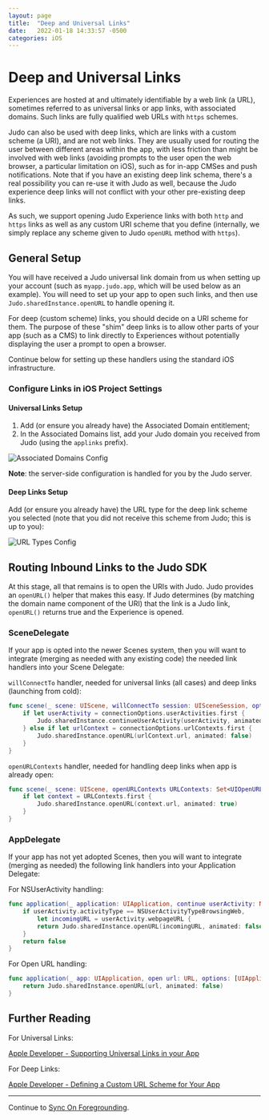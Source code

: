 ```yaml
---
layout: page
title:  "Deep and Universal Links"
date:   2022-01-18 14:33:57 -0500
categories: iOS
---
```

# Deep and Universal Links

Experiences are hosted at and ultimately identifiable by a web link (a URL), sometimes referred to as universal links or app links, with associated domains. Such links are fully qualified web URLs with `https` schemes.

Judo can also be used with deep links, which are links with a custom scheme (a URI), and are not web links.  They are usually used for routing the user between different areas within the app, with less friction than might be involved with web links (avoiding prompts to the user open the web browser, a particular limitation on iOS), such as for in-app CMSes and push notifications. Note that if you have an existing deep link schema, there's a real possibility you can re-use it with Judo as well, because the Judo experience deep links will not conflict with your other pre-existing deep links.

As such, we support opening Judo Experience links with both `http` and `https` links as well as any custom URI scheme that you define (internally, we simply replace any scheme given to Judo `openURL` method with `https`).

## General Setup

You will have received a Judo universal link domain from us when setting up your account (such as `myapp.judo.app`, which will be used below as an example). You will need to set up your app to open such links, and then use `Judo.sharedInstance.openURL` to handle opening it.

For deep (custom scheme) links, you should decide on a URI scheme for them. The purpose of these "shim" deep links is to allow other parts of your app (such as a CMS) to link directly to Experiences without potentially displaying the user a prompt to open a browser.

Continue below for setting up these handlers using the standard iOS infrastructure.

### Configure Links in iOS Project Settings

#### Universal Links Setup

1. Add (or ensure you already have) the Associated Domain entitlement;
2. In the Associated Domains list, add your Judo domain you received from Judo (using the `applinks` prefix).

![Associated Domains Config](images/associated-domains-config.png)

**Note**: the server-side configuration is handled for you by the Judo server.
#### Deep Links Setup

Add (or ensure you already have) the URL type for the deep link scheme you selected (note that you did not receive this scheme from Judo; this is up to you):

![URL Types Config](images/url-types-config.png)

## Routing Inbound Links to the Judo SDK

At this stage, all that remains is to open the URIs with Judo.  Judo provides an `openURL()` helper that makes this easy. If Judo determines (by matching the domain name component of the URI) that the link is a Judo link, `openURL()` returns true and the Experience is opened.

### SceneDelegate

If your app is opted into the newer Scenes system, then you will want to integrate (merging as needed with any existing code) the needed link handlers into your Scene Delegate:

`willConnectTo` handler, needed for universal links (all cases) and deep links (launching from cold):

```swift
func scene(_ scene: UIScene, willConnectTo session: UISceneSession, options connectionOptions: UIScene.ConnectionOptions) {
    if let userActivity = connectionOptions.userActivities.first {
        Judo.sharedInstance.continueUserActivity(userActivity, animated: false)
    } else if let urlContext = connectionOptions.urlContexts.first {
        Judo.sharedInstance.openURL(urlContext.url, animated: false)
    }
}
```

`openURLContexts` handler, needed for handling deep links when app is already open:
```swift
func scene(_ scene: UIScene, openURLContexts URLContexts: Set<UIOpenURLContext>) {
    if let context = URLContexts.first {
        Judo.sharedInstance.openURL(context.url, animated: true)
    }
}
```

### AppDelegate

If your app has not yet adopted Scenes, then you will want to integrate (merging as needed) the following link handlers into your Application Delegate:

For NSUserActivity handling:
```swift
func application(_ application: UIApplication, continue userActivity: NSUserActivity, restorationHandler: @escaping ([UIUserActivityRestoring]?) -> Void) -> Bool {
    if userActivity.activityType == NSUserActivityTypeBrowsingWeb,
        let incomingURL = userActivity.webpageURL {
        return Judo.sharedInstance.openURL(incomingURL, animated: false)
    }
    return false
}
```

For Open URL handling:
```swift
func application(_ app: UIApplication, open url: URL, options: [UIApplication.OpenURLOptionsKey : Any] = [:]) -> Bool {
    return Judo.sharedInstance.openURL(url, animated: false)
}
```

## Further Reading

For Universal Links:

[Apple Developer - Supporting Universal Links in your App](https://developer.apple.com/documentation/xcode/allowing_apps_and_websites_to_link_to_your_content/supporting_universal_links_in_your_app)

For Deep Links:

[Apple Developer - Defining a Custom URL Scheme for Your App](https://developer.apple.com/documentation/xcode/allowing_apps_and_websites_to_link_to_your_content/defining_a_custom_url_scheme_for_your_app)

---

Continue to [Sync On Foregrounding](Sync-on-Foregrounding).
